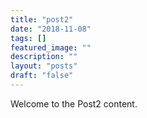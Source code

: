 ```yaml
---
title: "post2"
date: "2018-11-08"
tags: []
featured_image: ""
description: ""
layout: "posts"
draft: "false"
---
```


Welcome to the Post2 content.